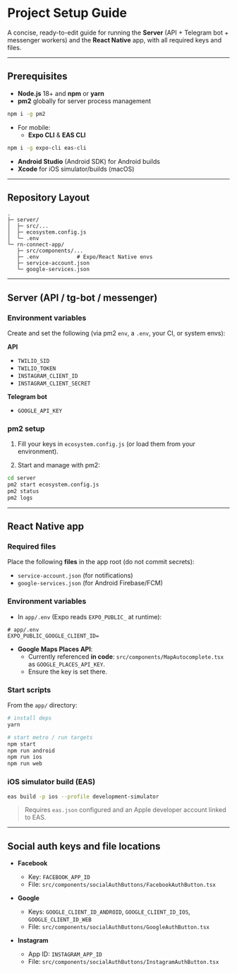 # Project Setup Guide

A concise, ready-to-edit guide for running the **Server** (API + Telegram bot + messenger workers) and the **React Native** app, with all required keys and files.

---

## Prerequisites
- **Node.js** 18+ and **npm** or **yarn**
- **pm2** globally for server process management  
```bash
npm i -g pm2
```
- For mobile:
  - **Expo CLI** & **EAS CLI**
```bash
npm i -g expo-cli eas-cli
```
  - **Android Studio** (Android SDK) for Android builds
  - **Xcode** for iOS simulator/builds (macOS)

---

## Repository Layout
```
.
├─ server/
│  ├─ src/...
│  ├─ ecosystem.config.js
│  └─ .env            
└─ rn-connect-app/
   ├─ src/components/...
   ├─ .env            # Expo/React Native envs
   ├─ service-account.json
   └─ google-services.json
```

---

## Server (API / tg-bot / messenger)

### Environment variables
Create and set the following (via pm2 `env`, a `.env`, your CI, or system envs):

**API**
- `TWILIO_SID`
- `TWILIO_TOKEN`
- `INSTAGRAM_CLIENT_ID`
- `INSTAGRAM_CLIENT_SECRET`

**Telegram bot**
- `GOOGLE_API_KEY`

### pm2 setup
1) Fill your keys in `ecosystem.config.js` (or load them from your environment).

2) Start and manage with pm2:
```bash
cd server
pm2 start ecosystem.config.js
pm2 status
pm2 logs
```

---

## React Native app

### Required files
Place the following **files** in the app root (do not commit secrets):
- `service-account.json` (for notifications)
- `google-services.json` (for Android Firebase/FCM)

### Environment variables
- In `app/.env` (Expo reads `EXPO_PUBLIC_` at runtime):
```dotenv
# app/.env
EXPO_PUBLIC_GOOGLE_CLIENT_ID=
```

- **Google Maps Places API**:
  - Currently referenced **in code**: `src/components/MapAutocomplete.tsx` as `GOOGLE_PLACES_API_KEY`.
  - Ensure the key is set there.

### Start scripts
From the `app/` directory:
```bash
# install deps
yarn

# start metro / run targets
npm start
npm run android
npm run ios
npm run web
```

### iOS simulator build (EAS)
```bash
eas build -p ios --profile development-simulator
```
> Requires `eas.json` configured and an Apple developer account linked to EAS.

---

## Social auth keys and file locations

- **Facebook**
  - Key: `FACEBOOK_APP_ID`
  - File: `src/components/socialAuthButtons/FacebookAuthButton.tsx`

- **Google**
  - Keys: `GOOGLE_CLIENT_ID_ANDROID`, `GOOGLE_CLIENT_ID_IOS`, `GOOGLE_CLIENT_ID_WEB`
  - File: `src/components/socialAuthButtons/GoogleAuthButton.tsx`

- **Instagram**
  - App ID: `INSTAGRAM_APP_ID`
  - File: `src/components/socialAuthButtons/InstagramAuthButton.tsx`
